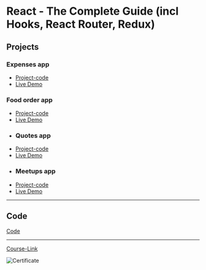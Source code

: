 # React - The Complete Guide (incl Hooks, React Router, Redux)
## Projects

### Expenses app
- [Project-code](./Projects/Expenses-App)
- [Live Demo](https://body-expensesapp.netlify.app/)
### Food order app
- [Project-code](./Projects/Food-Order-app)
- [Live Demo](https://body-foodorder.netlify.app/)
- ### Quotes app
- [Project-code](./Projects/Quotes-App)
- [Live Demo](https://elaborate-blini-c8cf9c.netlify.app/quotes)
- ### Meetups app
- [Project-code](./Projects/Meetups-App)
- [Live Demo](https://meetups-app-nextjs-ruby.vercel.app/)

---
## Code
[Code](Code)

---
[Course-Link](https://www.udemy.com/course/react-the-complete-guide-incl-redux/)<br>

![Certificate](https://via.placeholder.com/468x300?text=Certificate+Here)
